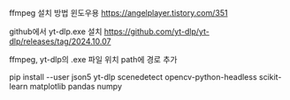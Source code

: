 
ffmpeg 설치 방법 윈도우용 
https://angelplayer.tistory.com/351

github에서 yt-dlp.exe 설치
https://github.com/yt-dlp/yt-dlp/releases/tag/2024.10.07

ffmpeg, yt-dlp의 .exe 파일 위치 path에 경로 추가

pip install --user json5 yt-dlp scenedetect opencv-python-headless scikit-learn matplotlib pandas numpy